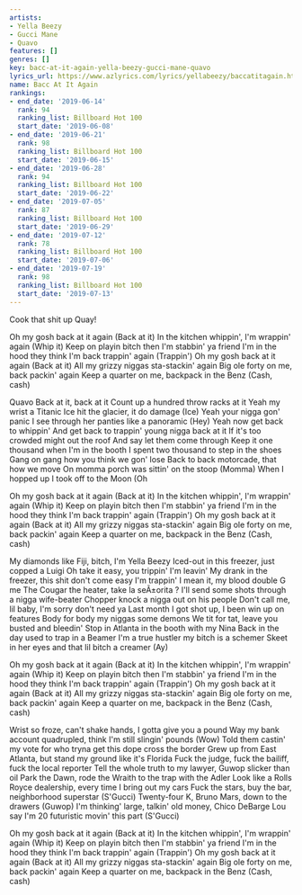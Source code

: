 ```yaml
---
artists:
- Yella Beezy
- Gucci Mane
- Quavo
features: []
genres: []
key: bacc-at-it-again-yella-beezy-gucci-mane-quavo
lyrics_url: https://www.azlyrics.com/lyrics/yellabeezy/baccatitagain.html
name: Bacc At It Again
rankings:
- end_date: '2019-06-14'
  rank: 94
  ranking_list: Billboard Hot 100
  start_date: '2019-06-08'
- end_date: '2019-06-21'
  rank: 98
  ranking_list: Billboard Hot 100
  start_date: '2019-06-15'
- end_date: '2019-06-28'
  rank: 94
  ranking_list: Billboard Hot 100
  start_date: '2019-06-22'
- end_date: '2019-07-05'
  rank: 87
  ranking_list: Billboard Hot 100
  start_date: '2019-06-29'
- end_date: '2019-07-12'
  rank: 78
  ranking_list: Billboard Hot 100
  start_date: '2019-07-06'
- end_date: '2019-07-19'
  rank: 98
  ranking_list: Billboard Hot 100
  start_date: '2019-07-13'
---
```


Cook that shit up Quay!


Oh my gosh back at it again (Back at it)
In the kitchen whippin', I'm wrappin' again (Whip it)
Keep on playin bitch then I'm stabbin' ya friend
I'm in the hood they think I'm back trappin' again (Trappin')
Oh my gosh back at it again (Back at it)
All my grizzy niggas sta-stackin' again
Big ole forty on me, back packin' again
Keep a quarter on me, backpack in the Benz (Cash, cash)


Quavo
Back at it, back at it
Count up a hundred throw racks at it
Yeah my wrist a Titanic
Ice hit the glacier, it do damage (Ice)
Yeah your nigga gon' panic
I see through her panties like a panoramic (Hey)
Yeah now get back to whippin'
And get back to trappin' young nigga back at it
If it's too crowded might out the roof
And say let them come through
Keep it one thousand when I'm in the booth
I spent two thousand to step in the shoes
Gang on gang how you think we gon' lose
Back to back motorcade, that how we move
On momma porch was sittin' on the stoop (Momma)
When I hopped up I took off to the Moon (Oh


Oh my gosh back at it again (Back at it)
In the kitchen whippin', I'm wrappin' again (Whip it)
Keep on playin bitch then I'm stabbin' ya friend
I'm in the hood they think I'm back trappin' again (Trappin')
Oh my gosh back at it again (Back at it)
All my grizzy niggas sta-stackin' again
Big ole forty on me, back packin' again
Keep a quarter on me, backpack in the Benz (Cash, cash)

My diamonds like Fiji, bitch, I'm Yella Beezy
Iced-out in this freezer, just copped a Luigi
Oh take it easy, you trippin' I'm leavin'
My drank in the freezer, this shit don't come easy
I'm trappin' I mean it, my blood double G me
The Cougar the heater, take la seÃ±orita ?
I'll send some shots through a nigga wife-beater
Chopper knock a nigga out on his people
Don't call me, lil baby, I'm sorry don't need ya
Last month I got shot up, I been win up on features
Body for body my niggas some demons
We tit for tat, leave you busted and bleedin'
Stop in Atlanta in the booth with my Nina
Back in the day used to trap in a Beamer
I'm a true hustler my bitch is a schemer
Skeet in her eyes and that lil bitch a creamer (Ay)

Oh my gosh back at it again (Back at it)
In the kitchen whippin', I'm wrappin' again (Whip it)
Keep on playin bitch then I'm stabbin' ya friend
I'm in the hood they think I'm back trappin' again (Trappin')
Oh my gosh back at it again (Back at it)
All my grizzy niggas sta-stackin' again
Big ole forty on me, back packin' again
Keep a quarter on me, backpack in the Benz (Cash, cash)


Wrist so froze, can't shake hands, I gotta give you a pound
Way my bank account quadrupled, think I'm still slingin' pounds (Wow)
Told them castin' my vote for who tryna get this dope cross the border
Grew up from East Atlanta, but stand my ground like it's Florida
Fuck the judge, fuck the bailiff, fuck the local reporter
Tell the whole truth to my lawyer, Guwop slicker than oil
Park the Dawn, rode the Wraith to the trap with the Adler
Look like a Rolls Royce dealership, every time I bring out my cars
Fuck the stars, buy the bar, neighborhood superstar (S'Gucci)
Twenty-four K, Bruno Mars, down to the drawers (Guwop)
I'm thinking' large, talkin' old money, Chico DeBarge
Lou say I'm 20 futuristic movin' this part (S'Gucci)


Oh my gosh back at it again (Back at it)
In the kitchen whippin', I'm wrappin' again (Whip it)
Keep on playin bitch then I'm stabbin' ya friend
I'm in the hood they think I'm back trappin' again (Trappin')
Oh my gosh back at it again (Back at it)
All my grizzy niggas sta-stackin' again
Big ole forty on me, back packin' again
Keep a quarter on me, backpack in the Benz (Cash, cash)




